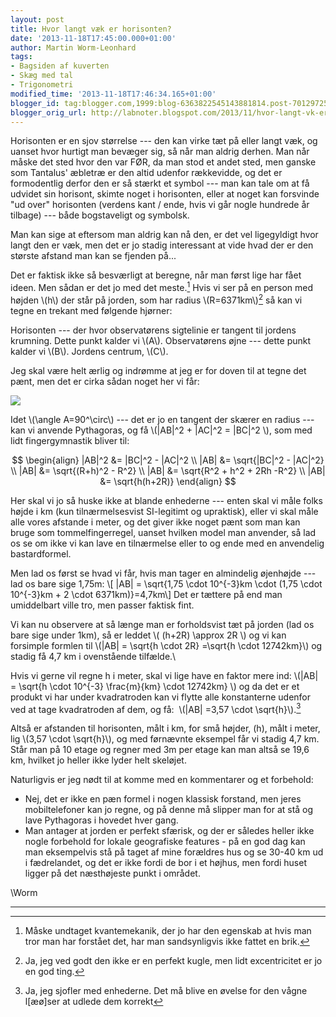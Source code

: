 ```yaml
---
layout: post
title: Hvor langt væk er horisonten?
date: '2013-11-18T17:45:00.000+01:00'
author: Martin Worm-Leonhard
tags:
- Bagsiden af kuverten
- Skæg med tal
- Trigonometri
modified_time: '2013-11-18T17:46:34.165+01:00'
blogger_id: tag:blogger.com,1999:blog-6363822545143881814.post-7012972597053956514
blogger_orig_url: http://labnoter.blogspot.com/2013/11/hvor-langt-vk-er-horisonten.html
---
```


Horisonten er en sjov størrelse --- den kan virke tæt på eller langt væk,
og uanset hvor hurtigt man bevæger sig, så når man aldrig derhen. Man
når måske det sted hvor den var FØR, da man stod et andet sted, men
ganske som Tantalus' æbletræ er den altid udenfor rækkevidde, og det er
formodentlig derfor den er så stærkt et symbol --- man kan tale om at få
udvidet sin horisont, skimte noget i horisonten, eller at noget kan
forsvinde "ud over" horisonten (verdens kant / ende, hvis vi går nogle
hundrede år tilbage) --- både bogstaveligt og symbolsk. 

Man kan sige at
eftersom man aldrig kan nå den, er det vel ligegyldigt hvor langt den er
væk, men det er jo stadig interessant at vide hvad der er den største
afstand man kan se fjenden på...

Det er faktisk ikke så besværligt at beregne, når man først lige har
fået ideen. Men sådan er det jo med det meste.[^1] Hvis vi ser på en
person med højden \\(h\\) der står på jorden, som har radius
\\(R=6371km\\)[^2] så kan vi tegne en trekant med følgende hjørner:

Horisonten --- der hvor observatørens sigtelinie er tangent til jordens
krumning. Dette punkt kalder vi \\(A\\). Observatørens øjne --- dette
punkt kalder vi \\(B\\). Jordens centrum, \\(C\\). 

Jeg skal være helt
ærlig og indrømme at jeg er for doven til at tegne det pænt, men det er
cirka sådan noget her vi får:

[![]({{site.url}}/images/-794sTkolkek/Uoo5cRXvUHI/AAAAAAAAB1w/z7B339F__fg/s320/2013-11-18+16.57.15.jpg)]({{site.url}}/images/-794sTkolkek/Uoo5cRXvUHI/AAAAAAAAB1w/z7B339F__fg/s1600/2013-11-18+16.57.15.jpg)

Idet \\(\angle A=90^\circ\\) --- det er jo en tangent der skærer en
radius --- kan vi anvende Pythagoras, og få \\(|AB|^2 + |AC|^2 =
|BC|^2 \\), som med lidt fingergymnastik bliver til:

$$
\begin{align}
|AB|^2 &= |BC|^2 - |AC|^2 \\
|AB| &= \sqrt{|BC|^2 - |AC|^2} \\
|AB| &= \sqrt{(R+h)^2 - R^2} \\
|AB| &= \sqrt{R^2 + h^2 + 2Rh -R^2} \\
|AB| &= \sqrt{h(h+2R)}
\end{align}
$$

Her skal vi jo så huske ikke at blande enhederne --- enten skal vi måle
folks højde i km (kun tilnærmelsesvist SI-legitimt og upraktisk), eller
vi skal måle alle vores afstande i meter, og det giver ikke noget pænt
som man kan bruge som tommelfingerregel, uanset hvilken model man
anvender, så lad os se om ikke vi kan lave en tilnærmelse eller to og
ende med en anvendelig bastardformel. 

Men lad os først se hvad vi får,
hvis man tager en almindelig øjenhøjde --- lad os bare sige 1,75m:
\\[ |AB| = \sqrt{1,75 \cdot 10^{-3}km \cdot (1,75 \cdot 10^{-3}km + 2
\cdot 6371km)}=4,7km\\] 
Det er tættere på end man umiddelbart ville
tro, men passer faktisk fint.

Vi kan nu observere at så længe man er forholdsvist tæt på jorden (lad
os bare sige under 1km), så er leddet \\( (h+2R) \approx 2R \\) og vi
kan forsimple formlen til \\(|AB| = \sqrt{h \cdot 2R} =\sqrt{h \cdot
12742km}\\) og stadig få 4,7 km i ovenstående tilfælde.\

Hvis vi gerne vil regne h i meter, skal vi lige have en faktor mere ind:
\\(|AB| = \sqrt{h \cdot 10^{-3} \frac{m}{km} \cdot 12742km} \\) og
da det er et produkt vi har under kvadratroden kan vi flytte alle
konstanterne udenfor ved at tage kvadratroden af dem, og få:  \\(|AB|
=3,57 \cdot \sqrt{h}\\).[^3]

Altså er afstanden til horisonten, målt i km, for små højder, \(h\),
målt i meter, lig \\(3,57 \cdot \sqrt{h}\\), og med førnævnte eksempel
får vi stadig 4,7 km. Står man på 10 etage og regner med 3m per etage
kan man altså se 19,6 km, hvilket jo heller ikke lyder helt skeløjet.

Naturligvis er jeg nødt til at komme med en kommentarer og et
forbehold:


-   Nej, det er ikke en pæn formel i nogen klassisk forstand, men jeres
    mobiltelefoner kan jo regne, og på denne må slipper man for at stå
    og lave Pythagoras i hovedet hver gang.
-   Man antager at jorden er perfekt sfærisk, og der er således heller
    ikke nogle forbehold for lokale geografiske features - på en god dag
    kan man eksempelvis stå på taget af mine forældres hus og se 30-40
    km ud i fædrelandet, og det er ikke fordi de bor i et højhus, men
    fordi huset ligger på det næsthøjeste punkt i området.

\\Worm

------------------------------------------------------------------------

[^1]: Måske undtaget kvantemekanik, der jo har den egenskab at hvis man
    tror man har forstået det, har man sandsynligvis ikke fattet en brik.

[^2]: Ja, jeg ved godt den ikke er en perfekt kugle, men lidt
    excentricitet er jo en god ting.

[^3]: Ja, jeg sjofler med enhederne. Det må blive en øvelse for den
    vågne l\[æø\]ser at udlede dem korrekt
